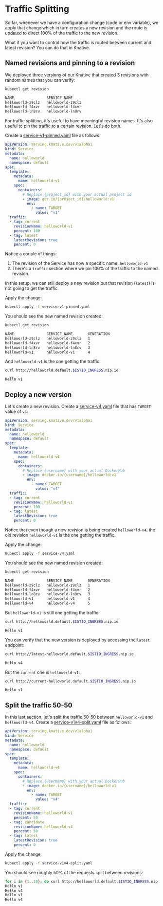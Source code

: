 # Traffic Splitting

So far, whenever we have a configuration change (code or env variable), we apply that change which in turn creates a new revision and the route is updated to direct 100% of the traffic to the new revision.

What if you want to control how the traffic is routed between current and latest revision? You can do that in Knative.

## Named revisions and pinning to a revision

We deployed three versions of our Knative that created 3 revisions with random names that you can verify:

```bash
kubectl get revision

NAME               SERVICE NAME
helloworld-z9clz   helloworld-z9clz
helloworld-f4xvr   helloworld-f4xvr
helloworld-ln8rv   helloworld-ln8rv
```

For traffic splitting, it's useful to have meaningful revision names. It's also useful to pin the traffic to a certain revision. Let's do both.

Create a [service-v1-pinned.yaml](../serving/helloworld/service-v1-pinned.yaml) file as follows:

```yaml
apiVersion: serving.knative.dev/v1alpha1
kind: Service
metadata:
  name: helloworld
  namespace: default
spec:
  template:
    metadata:
      name: helloworld-v1
    spec:
      containers:
        # Replace {project_id} with your actual project id
        - image: gcr.io/{project_id}/helloworld:v1
          env:
            - name: TARGET
              value: "v1"
  traffic:
  - tag: current
    revisionName: helloworld-v1
    percent: 100
  - tag: latest
    latestRevision: true
    percent: 0
```

Notice a couple of things:

1. The revision of the Service has now a specific name: `helloworld-v1`
2. There's a `traffic` section where we pin 100% of the traffic to the named revision.

In this setup, we can still deploy a new revision but that revision (`latest`) is not going to get the traffic.

Apply the change:

```bash
kubectl apply -f service-v1-pinned.yaml
```

You should see the new named revision created:

```bash
kubectl get revision

NAME               SERVICE NAME       GENERATION
helloworld-z9clz   helloworld-z9clz   1
helloworld-f4xvr   helloworld-f4xvr   2
helloworld-ln8rv   helloworld-ln8rv   3
helloworld-v1      helloworld-v1      4
```

And `helloworld-v1` is the one getting the traffic:

```bash
curl http://helloworld.default.$ISTIO_INGRESS.nip.io

Hello v1
```

## Deploy a new version

Let's create a new revision. Create a [service-v4.yaml](../serving/helloworld/service-v4.yaml) file that has `TARGET` value of `v4`:

```yaml
apiVersion: serving.knative.dev/v1alpha1
kind: Service
metadata:
  name: helloworld
  namespace: default
spec:
  template:
    metadata:
      name: helloworld-v4
    spec:
      containers:
        # Replace {username} with your actual DockerHub
        - image: docker.io/{username}/helloworld:v1
          env:
            - name: TARGET
              value: "v4"
  traffic:
  - tag: current
    revisionName: helloworld-v1
    percent: 100
  - tag: latest
    latestRevision: true
    percent: 0
```

Notice that even though a new revision is being created `helloworld-v4`, the old revision `helloworld-v1` is the one getting the traffic.

Apply the change:

```bash
kubectl apply -f service-v4.yaml
```

You should see the new named revision created:

```bash
kubectl get revision

NAME               SERVICE NAME       GENERATION
helloworld-z9clz   helloworld-z9clz   1
helloworld-f4xvr   helloworld-f4xvr   2
helloworld-ln8rv   helloworld-ln8rv   3
helloworld-v1      helloworld-v1      4
helloworld-v4      helloworld-v4      5
```

But `helloworld-v1` is still one getting the traffic:

```bash
curl http://helloworld.default.$ISTIO_INGRESS.nip.io

Hello v1
```

You can verify that the new version is deployed by accessing the `latest` endpoint:

```bash
curl http://latest-helloworld.default.$ISTIO_INGRESS.nip.io

Hello v4
```

But the `current` one is `helloworld-v1`:

```bash
curl http://current-helloworld.default.$ISTIO_INGRESS.nip.io

Hello v1
```

## Split the traffic 50-50

In this last section, let's split the traffic 50-50 between `helloworld-v1` and `helloworld-v4`. Create a [service-v1v4-split.yaml](../serving/helloworld/service-v1v4-split.yaml) file as follows:

```yaml
apiVersion: serving.knative.dev/v1alpha1
kind: Service
metadata:
  name: helloworld
  namespace: default
spec:
  template:
    metadata:
      name: helloworld-v4
    spec:
      containers:
        # Replace {username} with your actual DockerHub
        - image: docker.io/{username}/helloworld:v1
          env:
            - name: TARGET
              value: "v4"
  traffic:
  - tag: current
    revisionName: helloworld-v1
    percent: 50
  - tag: candidate
    revisionName: helloworld-v4
    percent: 50
  - tag: latest
    latestRevision: true
    percent: 0
```

Apply the change:

```bash
kubectl apply -f service-v1v4-split.yaml
```

You should see roughly 50% of the requests split between revisions:

```bash
for i in {1..10}; do curl http://helloworld.default.$ISTIO_INGRESS.nip.io; sleep 1; done
Hello v1
Hello v4
Hello v1
Hello v4
```
